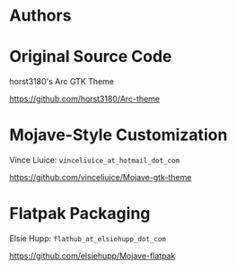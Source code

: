Authors
=======

# Original Source Code

horst3180's Arc GTK Theme

https://github.com/horst3180/Arc-theme

# Mojave-Style Customization

Vince Liuice: `vinceliuice_at_hotmail_dot_com`

https://github.com/vinceliuice/Mojave-gtk-theme

# Flatpak Packaging

Elsie Hupp: `flathub_at_elsiehupp_dot_com`

https://github.com/elsiehupp/Mojave-flatpak
